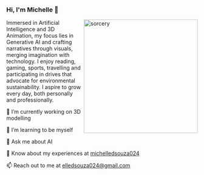 ### Hi, I'm Michelle 👾
<img align="right" alt="sorcery" width="300" src="https://i.pinimg.com/564x/70/7c/20/707c20db9e135d7aa914b0971fae05bb.jpg">
<p align="left">
Immersed in Artificial Intelligence and 3D Animation, my focus lies in Generative AI and crafting narratives through visuals, merging imagination with technology. I enjoy reading, gaming, sports, travelling and participating in drives that advocate for environmental sustainability. I aspire to grow every day, both personally and professionally.

🔭 I’m currently working on 3D modelling

🌱 I’m learning to be myself

💬 Ask me about AI

📄 Know about my experiences at <a href="https://linkedin.com/in/michelledsouza024" target="_blank">michelledsouza024</a>

📫 Reach out to me at elledsouza024@gmail.com
